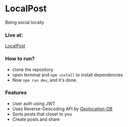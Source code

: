 # LocalPost
Being social locally

### Live at:
[LocalPost](https://immense-taiga-71970.herokuapp.com/)

### How to run?
* clone the repository 
* open terminal and `npm install` to install dependencies
* Now `npm run dev`, and it's done.

### Features 
* User auth using JWT 
* Uses Reverse-Geocoding API by [Geolocation-DB](https://geolocation-db.com/)
* Sorts posts that closet to you
* Create posts and share

